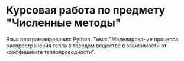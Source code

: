 # Курсовая работа по предмету "Численные методы"
Язык программирования: Python.
Тема: "Моделирование процесса распространения тепла в твердом веществе в зависимости от коэффициента теплопроводности".
